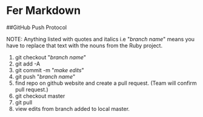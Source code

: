 # Fer Markdown
##GitHub Push Protocol

NOTE: Anything listed with quotes and italics i.e "*branch name*" means you have to replace that text with the nouns from the Ruby project. 

1. git checkout "*branch name*"
2. git add -A
3. git commit -m "*make edits*"
4. git push "*branch name*"
5. find repo on github website and create a pull request. (Team will confirm pull request.)
6. git checkout master 
7. git pull 
8. view edits from branch added to local master. 
